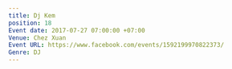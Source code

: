 ```yaml
---
title: Dj Kem
position: 18
Event date: 2017-07-27 07:00:00 +07:00
Venue: Chez Xuan
Event URL: https://www.facebook.com/events/1592199970822373/
Genre: DJ
---
```


